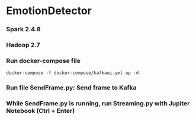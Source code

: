 # EmotionDetector

### Spark 2.4.8
### Hadoop 2.7

### Run docker-compose file

```
docker-compose -f docker-compose/kafkaui.yml up -d
```

### Run file SendFrame.py: Send frame to Kafka

### While SendFrame.py is running, run Streaming.py with Jupiter Notebook (Ctrl + Enter)

